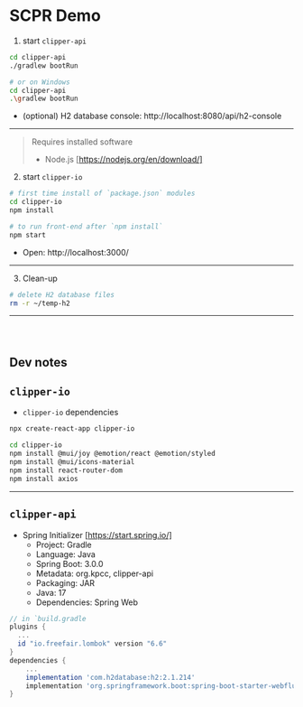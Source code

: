 # SCPR Demo

1. start `clipper-api`
```sh
cd clipper-api
./gradlew bootRun

# or on Windows
cd clipper-api
.\gradlew bootRun
```
  - (optional) H2 database console: http://localhost:8080/api/h2-console

---

> Requires installed software
>  - Node.js [https://nodejs.org/en/download/]

2. start `clipper-io`
```sh
# first time install of `package.json` modules
cd clipper-io
npm install

# to run front-end after `npm install`
npm start
```
  - Open: http://localhost:3000/

---

3. Clean-up
```sh
# delete H2 database files
rm -r ~/temp-h2
```

---

###### &nbsp;
## Dev notes

## `clipper-io`

- `clipper-io` dependencies
```sh
npx create-react-app clipper-io

cd clipper-io
npm install @mui/joy @emotion/react @emotion/styled
npm install @mui/icons-material
npm install react-router-dom
npm install axios
```

---

## `clipper-api`

- Spring Initializer [https://start.spring.io/]
    - Project: Gradle
    - Language: Java
    - Spring Boot: 3.0.0
    - Metadata: org.kpcc, clipper-api
    - Packaging: JAR
    - Java: 17
    - Dependencies: Spring Web
```gradle
// in `build.gradle
plugins {
  ...
  id "io.freefair.lombok" version "6.6"
}
dependencies {
    ...
    implementation 'com.h2database:h2:2.1.214'
    implementation 'org.springframework.boot:spring-boot-starter-webflux'
}
```
